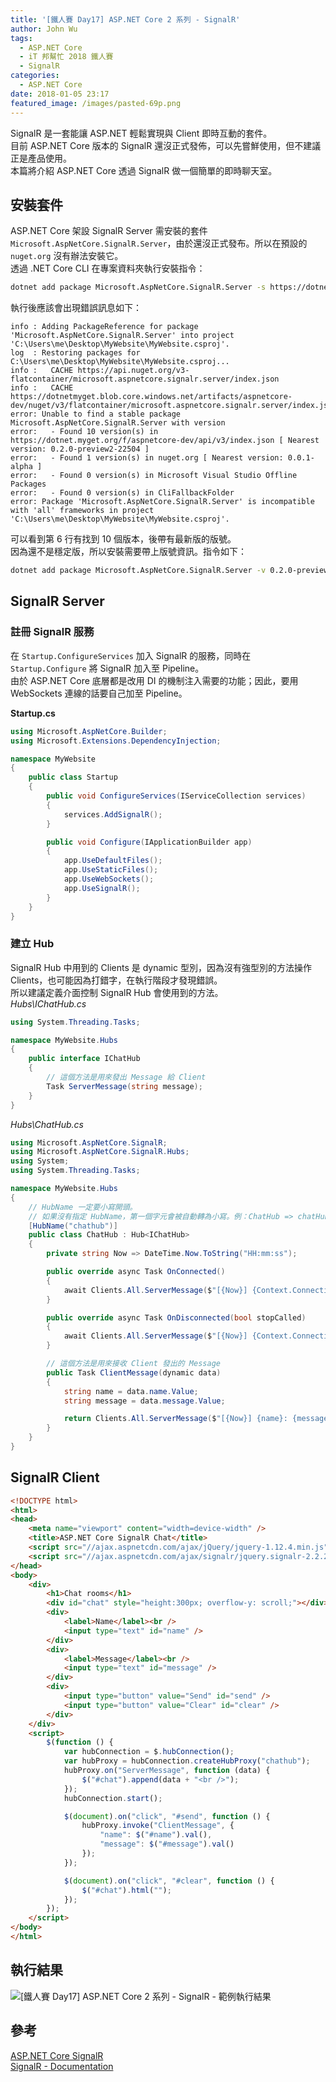 ```yaml
---
title: '[鐵人賽 Day17] ASP.NET Core 2 系列 - SignalR'
author: John Wu
tags:
  - ASP.NET Core
  - iT 邦幫忙 2018 鐵人賽
  - SignalR
categories:
  - ASP.NET Core
date: 2018-01-05 23:17
featured_image: /images/pasted-69p.png
---
```


SignalR 是一套能讓 ASP.NET 輕鬆實現與 Client 即時互動的套件。  
目前 ASP.NET Core 版本的 SignalR 還沒正式發佈，可以先嘗鮮使用，但不建議正是產品使用。  
本篇將介紹 ASP.NET Core 透過 SignalR 做一個簡單的即時聊天室。  

<!-- more -->

## 安裝套件

ASP.NET Core 架設 SignalR Server 需安裝的套件 `Microsoft.AspNetCore.SignalR.Server`，由於還沒正式發布。所以在預設的 `nuget.org` 沒有辦法安裝它。  
透過 .NET Core CLI 在專案資料夾執行安裝指令：  
```sh
dotnet add package Microsoft.AspNetCore.SignalR.Server -s https://dotnet.myget.org/f/aspnetcore-dev/api/v3/index.json
```

執行後應該會出現錯誤訊息如下：  
```
info : Adding PackageReference for package 'Microsoft.AspNetCore.SignalR.Server' into project 'C:\Users\me\Desktop\MyWebsite\MyWebsite.csproj'.
log  : Restoring packages for C:\Users\me\Desktop\MyWebsite\MyWebsite.csproj...
info :   CACHE https://api.nuget.org/v3-flatcontainer/microsoft.aspnetcore.signalr.server/index.json
info :   CACHE https://dotnetmyget.blob.core.windows.net/artifacts/aspnetcore-dev/nuget/v3/flatcontainer/microsoft.aspnetcore.signalr.server/index.json
error: Unable to find a stable package Microsoft.AspNetCore.SignalR.Server with version
error:   - Found 10 version(s) in https://dotnet.myget.org/f/aspnetcore-dev/api/v3/index.json [ Nearest version: 0.2.0-preview2-22504 ]
error:   - Found 1 version(s) in nuget.org [ Nearest version: 0.0.1-alpha ]
error:   - Found 0 version(s) in Microsoft Visual Studio Offline Packages
error:   - Found 0 version(s) in CliFallbackFolder
error: Package 'Microsoft.AspNetCore.SignalR.Server' is incompatible with 'all' frameworks in project 'C:\Users\me\Desktop\MyWebsite\MyWebsite.csproj'.
```

可以看到第 6 行有找到 10 個版本，後帶有最新版的版號。  
因為還不是穩定版，所以安裝需要帶上版號資訊。指令如下：
```sh
dotnet add package Microsoft.AspNetCore.SignalR.Server -v 0.2.0-preview2-* -s https://dotnet.myget.org/f/aspnetcore-dev/api/v3/index.json
```

## SignalR Server

### 註冊 SignalR 服務

在 `Startup.ConfigureServices` 加入 SignalR 的服務，同時在 `Startup.Configure` 將 SignalR 加入至 Pipeline。  
由於 ASP.NET Core 底層都是改用 DI 的機制注入需要的功能；因此，要用 WebSockets 連線的話要自己加至 Pipeline。  

**Startup.cs**  
```cs
using Microsoft.AspNetCore.Builder;
using Microsoft.Extensions.DependencyInjection;

namespace MyWebsite
{
    public class Startup
    {
        public void ConfigureServices(IServiceCollection services)
        {
            services.AddSignalR();
        }

        public void Configure(IApplicationBuilder app)
        {
            app.UseDefaultFiles();
            app.UseStaticFiles();
            app.UseWebSockets();
            app.UseSignalR();
        }
    }
}
```

### 建立 Hub

SignalR Hub 中用到的 Clients 是 dynamic 型別，因為沒有強型別的方法操作 Clients，也可能因為打錯字，在執行階段才發現錯誤。  
所以建議定義介面控制 SignalR Hub 會使用到的方法。  
*Hubs\IChatHub.cs*  
```cs
using System.Threading.Tasks;

namespace MyWebsite.Hubs
{
    public interface IChatHub
    {
        // 這個方法是用來發出 Message 給 Client
        Task ServerMessage(string message);
    }
}
```

*Hubs\ChatHub.cs*
```cs
using Microsoft.AspNetCore.SignalR;
using Microsoft.AspNetCore.SignalR.Hubs;
using System;
using System.Threading.Tasks;

namespace MyWebsite.Hubs
{
    // HubName 一定要小寫開頭。
    // 如果沒有指定 HubName，第一個字元會被自動轉為小寫。例：ChatHub => chatHub
    [HubName("chathub")]
    public class ChatHub : Hub<IChatHub>
    {
        private string Now => DateTime.Now.ToString("HH:mm:ss");

        public override async Task OnConnected()
        {
            await Clients.All.ServerMessage($"[{Now}] {Context.ConnectionId} joined");
        }

        public override async Task OnDisconnected(bool stopCalled)
        {
            await Clients.All.ServerMessage($"[{Now}] {Context.ConnectionId} left");
        }

        // 這個方法是用來接收 Client 發出的 Message
        public Task ClientMessage(dynamic data)
        {
            string name = data.name.Value;
            string message = data.message.Value;

            return Clients.All.ServerMessage($"[{Now}] {name}: {message}");
        }
    }
}
```

## SignalR Client

```html
<!DOCTYPE html>
<html>
<head>
    <meta name="viewport" content="width=device-width" />
    <title>ASP.NET Core SignalR Chat</title>
    <script src="//ajax.aspnetcdn.com/ajax/jQuery/jquery-1.12.4.min.js"></script>
    <script src="//ajax.aspnetcdn.com/ajax/signalr/jquery.signalr-2.2.2.min.js"></script>
</head>
<body>
    <div>
        <h1>Chat rooms</h1>
        <div id="chat" style="height:300px; overflow-y: scroll;"></div>
        <div>
            <label>Name</label><br />
            <input type="text" id="name" />
        </div>
        <div>
            <label>Message</label><br />
            <input type="text" id="message" />
        </div>
        <div>
            <input type="button" value="Send" id="send" />
            <input type="button" value="Clear" id="clear" />
        </div>
    </div>
    <script>
        $(function () {
            var hubConnection = $.hubConnection();
            var hubProxy = hubConnection.createHubProxy("chathub");
            hubProxy.on("ServerMessage", function (data) {
                $("#chat").append(data + "<br />");
            });
            hubConnection.start();

            $(document).on("click", "#send", function () {
                hubProxy.invoke("ClientMessage", {
                    "name": $("#name").val(),
                    "message": $("#message").val()
                });
            });

            $(document).on("click", "#clear", function () {
                $("#chat").html("");
            });
        });
    </script>
</body>
</html>
```

## 執行結果

![[鐵人賽 Day17] ASP.NET Core 2 系列 - SignalR - 範例執行結果](/images/pasted-69.gif)

## 參考

[ASP.NET Core SignalR](https://github.com/aspnet/SignalR/)  
[SignalR - Documentation](https://github.com/SignalR/SignalR/wiki)